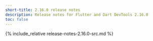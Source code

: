 ```yaml
---
short-title: 2.16.0 release notes
description: Release notes for Flutter and Dart DevTools 2.16.0
toc: false
---
```


{% include_relative release-notes-2.16.0-src.md %}
